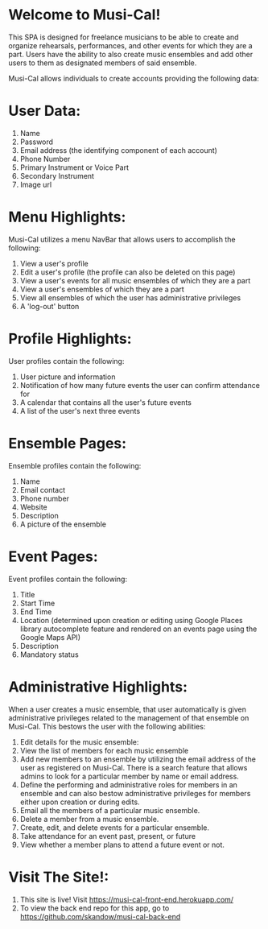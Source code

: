 # Welcome to Musi-Cal!

This SPA is designed for freelance musicians to be able to create and organize
rehearsals, performances, and other events for which they are a part. Users have the
ability to also create music ensembles and add other users to them as designated 
members of said ensemble.

Musi-Cal allows individuals to create accounts providing the following data:

# User Data: 
  1.  Name
  2.  Password
  3.  Email address (the identifying component of each account)
  4.  Phone Number
  5.  Primary Instrument or Voice Part
  6.  Secondary Instrument    
  7.  Image url  

# Menu Highlights:

Musi-Cal utilizes a menu NavBar that allows users to accomplish the following:

  1.  View a user's profile
  2.  Edit a user's profile (the profile can also be deleted on this page)
  3.  View a user's events for all music ensembles of which they are a part
  4.  View a user's ensembles of which they are a part
  5.  View all ensembles of which the user has administrative privileges 
  6.  A 'log-out' button

# Profile Highlights:

User profiles contain the following:

  1.  User picture and information
  2.  Notification of how many future events the user can confirm attendance for
  3.  A calendar that contains all the user's future events
  4.  A list of the user's next three events 

# Ensemble Pages:

Ensemble profiles contain the following:

  1.  Name
  2.  Email contact
  3.  Phone number
  4.  Website
  5.  Description
  6.  A picture of the ensemble

# Event Pages:

Event profiles contain the following:

  1. Title
  2. Start Time
  3. End Time
  4. Location (determined upon creation or editing using Google Places library autocomplete feature and rendered on 
            an events page using the Google Maps API)
  5. Description
  6. Mandatory status

# Administrative Highlights:

When a user creates a music ensemble, that user automatically is given administrative
privileges related to the management of that ensemble on Musi-Cal. This bestows the
user with the following abilities:

  1.  Edit details for the music ensemble:
  2.  View the list of members for each music ensemble
  3.  Add new members to an ensemble by utilizing the email address of the user
      as registered on Musi-Cal. There is a search feature that allows admins to look for a 
            particular member by name or email address.
  4.  Define the performing and administrative roles for members in an ensemble and can also bestow administrative privileges for members either upon creation or during edits.
  5.  Email all the members of a particular music ensemble.
  6.  Delete a member from a music ensemble.
  7.  Create, edit, and delete events for a particular ensemble.
  8.  Take attendance for an event past, present, or future
  9.  View whether a member plans to attend a future event or not. 

# Visit The Site!:
  1.  This site is live! Visit https://musi-cal-front-end.herokuapp.com/
  2.  To view the back end repo for this app, go to https://github.com/skandow/musi-cal-back-end